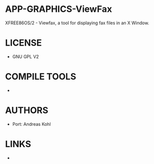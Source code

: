 APP-GRAPHICS-ViewFax
====================

XFREE86OS/2 - Viewfax, a tool for displaying fax files in an X Window.

LICENSE
===============
* GNU GPL V2

COMPILE TOOLS
===============
* 

AUTHORS
===============
* Port: Andreas Kohl

LINKS
===============
* 
